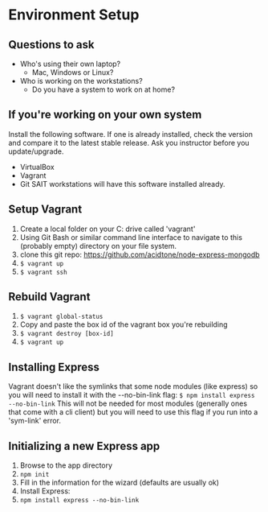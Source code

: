 # Environment Setup
## Questions to ask
- Who's using their own laptop?
  - Mac, Windows or Linux?
- Who is working on the workstations?
  - Do you have a system to work on at home?

## If you're working on your own system
Install the following software. If one is already installed, check the version and compare it to the latest stable release. Ask you instructor before you update/upgrade.
- VirtualBox
- Vagrant
- Git
SAIT workstations will have this software installed already.

## Setup Vagrant
1. Create a local folder on your C: drive called 'vagrant'
2. Using Git Bash or similar command line interface to navigate to this (probably empty) directory on your file system.
3. clone this git repo: https://github.com/acidtone/node-express-mongodb
4. `$ vagrant up`
5. `$ vagrant ssh`

## Rebuild Vagrant
1. `$ vagrant global-status`
2. Copy and paste the box id of the vagrant box you're rebuilding
3. `$ vagrant destroy [box-id]`
4. `$ vagrant up`

## Installing Express
Vagrant doesn't like the symlinks that some node modules (like express) so you will need to install it with the --no-bin-link flag:
`$ npm install express --no-bin-link`
This will not be needed for most modules (generally ones that come with a cli client) but you will need to use this flag if you run into a 'sym-link' error.

## Initializing a new Express app
1. Browse to the app directory
2. `npm init`
3. Fill in the information for the wizard (defaults are usually ok)
4. Install Express:
5. `npm install express --no-bin-link`


